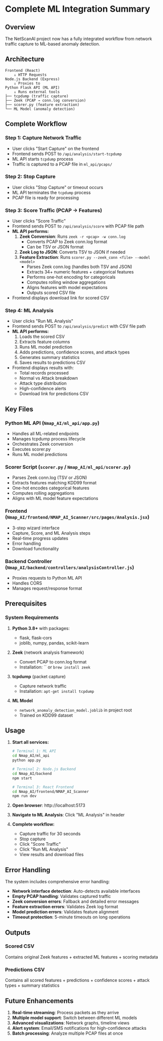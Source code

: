 # Complete ML Integration Summary

## Overview

The NetScanAI project now has a fully integrated workflow from network traffic capture to ML-based anomaly detection.

## Architecture

```
Frontend (React)
    ↓ HTTP Requests
Node.js Backend (Express)
    ↓ Proxies to
Python Flask API (ML API)
    ↓ Runs external tools
├── tcpdump (traffic capture)
├── Zeek (PCAP → conn.log conversion)
├── scorer.py (feature extraction)
└── ML Model (anomaly detection)
```

## Complete Workflow

### Step 1: Capture Network Traffic
- User clicks "Start Capture" on the frontend
- Frontend sends POST to `/api/analysis/start-tcpdump`
- ML API starts `tcpdump` process
- Traffic is captured to a PCAP file in `ml_api/pcaps/`

### Step 2: Stop Capture
- User clicks "Stop Capture" or timeout occurs
- ML API terminates the `tcpdump` process
- PCAP file is ready for processing

### Step 3: Score Traffic (PCAP → Features)
- User clicks "Score Traffic"
- Frontend sends POST to `/api/analysis/score` with PCAP file path
- **ML API performs:**
  1. **Zeek Conversion**: Runs `zeek -r <pcap> -w conn.log`
     - Converts PCAP to Zeek conn.log format
     - Can be TSV or JSON format
  2. **Zeek Log to JSON**: Converts TSV to JSON if needed
  3. **Feature Extraction**: Runs `scorer.py --zeek_conn <file> --model <model>`
     - Parses Zeek conn.log (handles both TSV and JSON)
     - Extracts 34+ numeric features + categorical features
     - Performs one-hot encoding for categoricals
     - Computes rolling window aggregations
     - Aligns features with model expectations
     - Outputs scored CSV file
- Frontend displays download link for scored CSV

### Step 4: ML Analysis
- User clicks "Run ML Analysis"
- Frontend sends POST to `/api/analysis/predict` with CSV file path
- **ML API performs:**
  1. Loads the scored CSV
  2. Extracts feature columns
  3. Runs ML model prediction
  4. Adds predictions, confidence scores, and attack types
  5. Generates summary statistics
  6. Saves results to predictions CSV
- Frontend displays results with:
  - Total records processed
  - Normal vs Attack breakdown
  - Attack type distribution
  - High-confidence alerts
  - Download link for predictions CSV

## Key Files

### Python ML API (`Nmap_AI/ml_api/app.py`)
- Handles all ML-related endpoints
- Manages tcpdump process lifecycle
- Orchestrates Zeek conversion
- Executes scorer.py
- Runs ML model predictions

### Scorer Script (`scorer.py` / `Nmap_AI/ml_api/scorer.py`)
- Parses Zeek conn.log (TSV or JSON)
- Extracts features matching KDD99 format
- One-hot encodes categorical features
- Computes rolling aggregations
- Aligns with ML model feature expectations

### Frontend (`Nmap_AI/frontend/NMAP_AI_Scanner/src/pages/Analysis.jsx`)
- 3-step wizard interface
- Capture, Score, and ML Analysis steps
- Real-time progress updates
- Error handling
- Download functionality

### Backend Controller (`Nmap_AI/backend/controllers/analysisController.js`)
- Proxies requests to Python ML API
- Handles CORS
- Manages request/response format

## Prerequisites

### System Requirements
1. **Python 3.8+** with packages:
   - flask, flask-cors
   - joblib, numpy, pandas, scikit-learn
   
2. **Zeek** (network analysis framework)
   - Convert PCAP to conn.log format
   - Installation: `` or `brew install zeek`
   
3. **tcpdump** (packet capture)
   - Capture network traffic
   - Installation: `apt-get install tcpdump`

4. **ML Model**
   - `network_anomaly_detection_model.joblib` in project root
   - Trained on KDD99 dataset

## Usage

1. **Start all services:**
   ```bash
   # Terminal 1: ML API
   cd Nmap_AI/ml_api
   python app.py
   
   # Terminal 2: Node.js Backend
   cd Nmap_AI/backend
   npm start
   
   # Terminal 3: React Frontend
   cd Nmap_AI/frontend/NMAP_AI_Scanner
   npm run dev
   ```

2. **Open browser**: http://localhost:5173

3. **Navigate to ML Analysis**: Click "ML Analysis" in header

4. **Complete workflow:**
   - Capture traffic for 30 seconds
   - Stop capture
   - Click "Score Traffic"
   - Click "Run ML Analysis"
   - View results and download files

## Error Handling

The system includes comprehensive error handling:
- **Network interface detection**: Auto-detects available interfaces
- **Empty PCAP handling**: Validates captured traffic
- **Zeek conversion errors**: Fallback and detailed error messages
- **Feature extraction errors**: Validates Zeek log format
- **Model prediction errors**: Validates feature alignment
- **Timeout protection**: 5-minute timeouts on long operations

## Outputs

### Scored CSV
Contains original Zeek features + extracted ML features + scoring metadata

### Predictions CSV  
Contains all scored features + predictions + confidence scores + attack types + summary statistics

## Future Enhancements

1. **Real-time streaming**: Process packets as they arrive
2. **Multiple model support**: Switch between different ML models
3. **Advanced visualizations**: Network graphs, timeline views
4. **Alert system**: Email/SMS notifications for high-confidence attacks
5. **Batch processing**: Analyze multiple PCAP files at once

